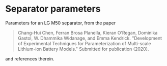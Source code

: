 # Separator parameters

Parameters for an LG M50 separator, from the paper

> Chang-Hui Chen, Ferran Brosa Planella, Kieran O’Regan, Dominika Gastol, W. Dhammika Widanage, and Emma Kendrick. "Development of Experimental Techniques for Parameterization of Multi-scale Lithium-ion Battery Models." Submitted for publication (2020).

and references therein.
